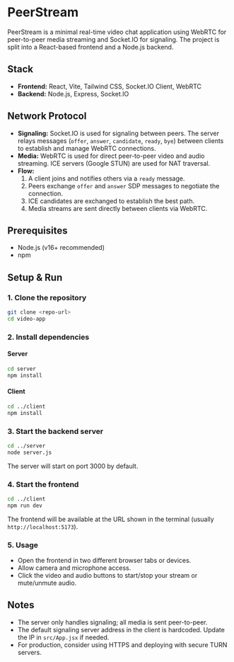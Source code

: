 # PeerStream

PeerStream is a minimal real-time video chat application using WebRTC for peer-to-peer media streaming and Socket.IO for signaling. The project is split into a React-based frontend and a Node.js backend.

## Stack

- **Frontend:** React, Vite, Tailwind CSS, Socket.IO Client, WebRTC
- **Backend:** Node.js, Express, Socket.IO

## Network Protocol

- **Signaling:** Socket.IO is used for signaling between peers. The server relays messages (`offer`, `answer`, `candidate`, `ready`, `bye`) between clients to establish and manage WebRTC connections.
- **Media:** WebRTC is used for direct peer-to-peer video and audio streaming. ICE servers (Google STUN) are used for NAT traversal.
- **Flow:**
  1. A client joins and notifies others via a `ready` message.
  2. Peers exchange `offer` and `answer` SDP messages to negotiate the connection.
  3. ICE candidates are exchanged to establish the best path.
  4. Media streams are sent directly between clients via WebRTC.

## Prerequisites

- Node.js (v16+ recommended)
- npm

## Setup & Run

### 1. Clone the repository

```sh
git clone <repo-url>
cd video-app
```

### 2. Install dependencies

#### Server

```sh
cd server
npm install
```

#### Client

```sh
cd ../client
npm install
```

### 3. Start the backend server

```sh
cd ../server
node server.js
```

The server will start on port 3000 by default.

### 4. Start the frontend

```sh
cd ../client
npm run dev
```

The frontend will be available at the URL shown in the terminal (usually `http://localhost:5173`).

### 5. Usage

- Open the frontend in two different browser tabs or devices.
- Allow camera and microphone access.
- Click the video and audio buttons to start/stop your stream or mute/unmute audio.

## Notes

- The server only handles signaling; all media is sent peer-to-peer.
- The default signaling server address in the client is hardcoded. Update the IP in `src/App.jsx` if needed.
- For production, consider using HTTPS and deploying with secure TURN servers.
